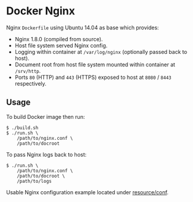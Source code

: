 # Docker Nginx
Nginx `Dockerfile` using Ubuntu 14.04 as base which provides:
- Nginx 1.8.0 (compiled from source).
- Host file system served Nginx config.
- Logging within container at `/var/log/nginx` (optionally passed back to host).
- Document root from host file system mounted within container at `/srv/http`.
- Ports `80` (HTTP) and `443` (HTTPS) exposed to host at `8080` / `8443` respectively.

## Usage
To build Docker image then run:

```
$ ./build.sh
$ ./run.sh \
	/path/to/nginx.conf \
	/path/to/docroot
```

To pass Nginx logs back to host:

```
$ ./run.sh \
	/path/to/nginx.conf \
	/path/to/docroot \
	/path/to/logs
```

Usable Nginx configuration example located under [resource/conf](resource/conf).
